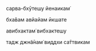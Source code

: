 сарва-бхӯтешу йенаикам̇

бха̄вам авйайам ӣкшате

авибхактам̇ вибхактешу

тадж джн̃а̄нам̇ виддхи са̄ттвикам